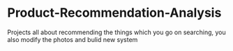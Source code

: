 # Product-Recommendation-Analysis
Projects all  about recommending the things which you go on searching, you also modify the photos and bulid new system
